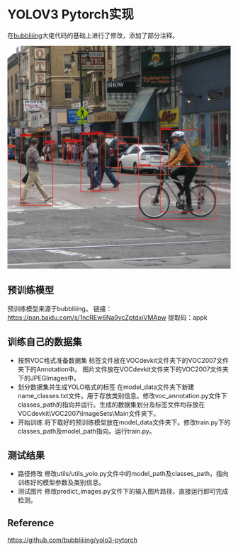 # YOLOV3 Pytorch实现
在[bubbliiing](https://github.com/bubbliiiing/yolo3-pytorch)大佬代码的基础上进行了修改，添加了部分注释。

![检测结果样例](result.jpg)

## 预训练模型
预训练模型来源于bubbliiing。
链接：https://pan.baidu.com/s/1ncREw6Na9ycZptdxiVMApw
提取码：appk

## 训练自己的数据集
+  按照VOC格式准备数据集
   标签文件放在VOCdevkit文件夹下的VOC2007文件夹下的Annotation中。
   图片文件放在VOCdevkit文件夹下的VOC2007文件夹下的JPEGImages中。
+  划分数据集并生成YOLO格式的标签
   在model_data文件夹下新建name_classes.txt文件，用于存放类别信息。修改voc_annotation.py文件下classes_path的指向并运行。生成的数据集划分及标签文件均存放在VOCdevkit\VOC2007\ImageSets\Main文件夹下。
+  开始训练
   将下载好的预训练模型放在model_data文件夹下。修改train.py下的classes_path及model_path指向。运行train.py。

## 测试结果
+ 路径修改
  修改utils/utils_yolo.py文件中的model_path及classes_path，指向训练好的模型参数及类别信息。
+ 测试图片
  修改predict_images.py文件下的输入图片路径，直接运行即可完成检测。

## Reference
https://github.com/bubbliiiing/yolo3-pytorch
